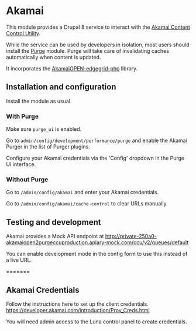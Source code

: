 # Akamai

This module provides a Drupal 8 service to interact with the [Akamai Content
Control Utility](https://developer.akamai.com/api/purge/ccu/overview.html).

While the service can be used by developers in isolation, most users should
install the [Purge](http://drupal.org/project/purge) module. Purge will take
care of invalidating caches automatically when content is updated.

It incorporates the [AkamaiOPEN-edgegrid-php](https://github.com/akamai-open/AkamaiOPEN-edgegrid-php) library.

## Installation and configuration

Install the module as usual.

### With Purge

Make sure `purge_ui` is enabled.

Go to `admin/config/development/performance/purge` and enable the Akamai Purger
in the list of Purger plugins.

Configure your Akamai credentials via the 'Config' dropdown in the Purge UI
interface.

### Without Purge

Go to `/admin/config/akamai` and enter your Akamai credentials.

Go to `/admin/config/akamai/cache-control` to clear URLs manually.

## Testing and development

Akamai provides a Mock API endpoint at
http://private-250a0-akamaiopen2purgeccuproduction.apiary-mock.com/ccu/v2/queues/default

You can enable development mode in the config form to use this instead of a live URL.

=======

## Akamai Credentials

Follow the instructions here to set up the client credentials.
https://developer.akamai.com/introduction/Prov_Creds.html

You will need admin access to the Luna control panel to create credentials.
